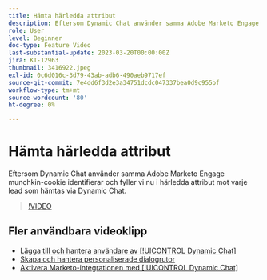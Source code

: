 ```yaml
---
title: Hämta härledda attribut
description: Eftersom Dynamic Chat använder samma Adobe Marketo Engage munchkin-cookie, identifierar och fyller vi nu i härledda attribut mot varje lead som hämtas via Dynamic Chat genom att utnyttja munchkin
role: User
level: Beginner
doc-type: Feature Video
last-substantial-update: 2023-03-20T00:00:00Z
jira: KT-12963
thumbnail: 3416922.jpeg
exl-id: 0c6d016c-3d79-43ab-adb6-490aeb9717ef
source-git-commit: 7e4dd6f3d2e3a34751dcdc047337bea0d9c955bf
workflow-type: tm+mt
source-wordcount: '80'
ht-degree: 0%

---
```


# Hämta härledda attribut

Eftersom Dynamic Chat använder samma Adobe Marketo Engage munchkin-cookie identifierar och fyller vi nu i härledda attribut mot varje lead som hämtas via Dynamic Chat.

>[!VIDEO](https://video.tv.adobe.com/v/3416922/?quality=12&learn=on)

## Fler användbara videoklipp

* [Lägga till och hantera användare av [!UICONTROL Dynamic Chat] ](user-management.md)
* [Skapa och hantera personaliserade dialogrutor](dialogue-management.md)
* [Aktivera Marketo-integrationen med [!UICONTROL Dynamic Chat] ](marketo-integration.md)
